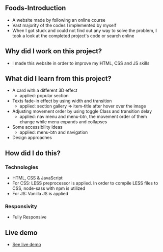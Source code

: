 ## Foods-Introduction
- A website made by following an online course
- Vast majority of the codes I implemented by myself
- When I got stuck and could not find out any way to solve the problem, I took a look at the completed project's code or search online


## Why did I work on this project?
- I made this website in order to improve my HTML, CSS and JS skills

## What did I learn from this project?
- A card with a different 3D effect
  - applied: popular section
- Texts fade-in effect by using width and transition
  - applied: section gallery => item-title after hover over the image
- Adjusting movement order by using toggle Class and transition delay 
  - applied: nav menu and menu-btn, the movement order of them change while menu expands and collapses
- Some accessibility ideas
  - applied: menu-btn and navigation
- Design approaches

## How did I do this?
### Technologies
- HTML, CSS & JavaScript
- For CSS: LESS preprocessor is applied. In order to compile LESS files to CSS, node-sass with npm is utilized
- For JS: Vanilla JS is applied

### Responsivity
- Fully Responsive


## Live demo
- [See live demo](https://foods-gokseloz.vercel.app)

